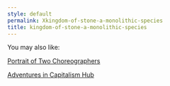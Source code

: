 ```yaml
---
style: default
permalink: Xkingdom-of-stone-a-monolithic-species
title: kingdom-of-stone-a-monolithic-species
---
```

You may also like:

[Portrait of Two Choreographers](http://scp-wiki.net/portrait-of-two-choreographers)

[Adventures in Capitalism Hub](http://scp-wiki.net/adventures-in-capitalism-hub)
